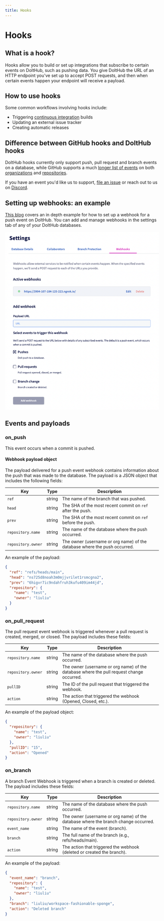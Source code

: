 ```yaml
---
title: Hooks
---
```


# Hooks

## What is a hook?

Hooks allow you to build or set up integrations that subscribe to certain events on
DoltHub, such as pushing data. You give DoltHub the URL of an HTTP endpoint you've set up
to accept POST requests, and then when certain events happen your endpoint will receive a
payload.

## How to use hooks

Some common workflows involving hooks include:

- Triggering [continuous integration](https://en.wikipedia.org/wiki/Continuous_integration) builds
- Updating an external issue tracker
- Creating automatic releases

## Difference between GitHub hooks and DoltHub hooks

DoltHub hooks currently only support push, pull request and branch events on a database, while GitHub supports a
much [longer list of
events](https://docs.github.com/en/developers/webhooks-and-events/webhooks/webhook-events-and-payloads)
on both [organizations](https://docs.github.com/en/rest/orgs/webhooks) and
[repositories](https://docs.github.com/en/rest/repos#webhooks).

If you have an event you'd like us to support, [file an issue](https://github.com/dolthub/dolthub-issues/issues/new?assignees=tbantle22&labels=enhancement&template=feature_request.md&title=) or reach out to us on [Discord](https://discord.gg/s8uVgc3).

## Setting up webhooks: an example

[This blog](https://www.dolthub.com/blog/2020-04-08-data-ci-with-dolthub-webhooks/) covers
an in depth example for how to set up a webhook for a push event on DoltHub. You can add
and manage webhooks in the settings tab of any of your DoltHub databases.

![](../../../.gitbook/assets/dolthub-webhooks.png)

## Events and payloads

### on_push

This event occurs when a commit is pushed.

#### Webhook payload object

The payload delivered for a push event webhook contains information about the push that was made to the database. The payload is a JSON object that includes the following fields:

| Key                | Type   | Description                                                               |
| ------------------ | ------ | ------------------------------------------------------------------------- |
| `ref`              | string | The name of the branch that was pushed.                                   |
| `head`             | string | The SHA of the most recent commit on `ref` after the push.                |
| `prev`             | string | The SHA of the most recent commit on `ref` before the push.               |
| `repository.name`  | string | The name of the database where the push occurred.                         |
| `repository.owner` | string | The owner (username or org name) of the database where the push occurred. |

An example of the payload:

```json
{
  "ref": "refs/heads/main",
  "head": "ns725d8noah3m0mjjvrilet1rsmcgna2",
  "prev": "6higvr7ic9ndahfruh3kufu409im44jd",
  "repository": {
    "name": "test",
    "owner": "liuliu"
  }
}
```

### on_pull_request

The pull request event webhook is triggered whenever a pull request is created, merged, or closed. The payload includes these fields:

| Key                | Type   | Description                                                                              |
| ------------------ | ------ | ---------------------------------------------------------------------------------------- |
| `repository.name`  | string | The name of the database where the push occurred.                                        |
| `repository.owner` | string | The owner (username or org name) of the database where the pull request change occurred. |
| `pullID`           | string | The ID of the pull request that triggered the webhook.                                   |
| `action`           | string | The action that triggered the webhook (Opened, Closed, etc.).                            |

An example of the payload object:

```json
{
  "repository": {
    "name": "test",
    "owner": "liuliu"
  },
  "pullID": "15",
  "action": "Opened"
}
```

### on_branch

A branch Event Webhook is triggered when a branch is created or deleted. The payload includes these fields:

| Key                | Type   | Description                                                                        |
| ------------------ | ------ | ---------------------------------------------------------------------------------- |
| `repository.name`  | string | The name of the database where the push occurred.                                  |
| `repository.owner` | string | The owner (username or org name) of the database where the branch change occurred. |
| `event_name	`       | string | The name of the event (branch).                                                    |
| `branch`           | string | The full name of the branch (e.g., refs/heads/main).                               |
| `action`           | string | The action that triggered the webhook (deleted or created the branch).             |

An example of the payload:

```json
{
  "event_name": "branch",
  "repository": {
    "name": "test",
    "owner": "liuliu"
  },
  "branch": "liuliu/workspace-fashionable-sponge",
  "action": "Deleted branch"
}
```
